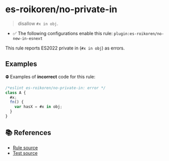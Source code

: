# es-roikoren/no-private-in
> disallow `#x in obj`.

- ✅ The following configurations enable this rule: `plugin:es-roikoren/no-new-in-esnext`

This rule reports ES2022 private in (`#x in obj`) as errors.

## Examples

⛔ Examples of **incorrect** code for this rule:

```js
/*eslint es-roikoren/no-private-in: error */
class A {
  #x;
  fn() {
    var hasX = #x in obj;
  }
}
```

## 📚 References

- [Rule source](https://github.com/roikoren755/eslint-plugin-es/blob/v2.0.3/src/rules/no-private-in.ts)
- [Test source](https://github.com/roikoren755/eslint-plugin-es/blob/v2.0.3/tests/src/rules/no-private-in.ts)
